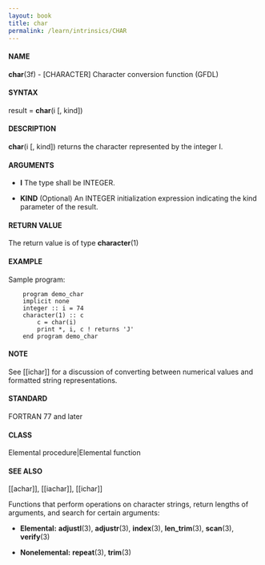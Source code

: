 ```yaml
---
layout: book
title: char
permalink: /learn/intrinsics/CHAR
---
```

#### NAME

__char__(3f) - \[CHARACTER\] Character conversion function
(GFDL)

#### SYNTAX

result = __char__(i \[, kind\])

#### DESCRIPTION

__char__(i \[, kind\]) returns the character represented by the integer
I.

#### ARGUMENTS

  - __I__
    The type shall be INTEGER.

  - __KIND__
    (Optional) An INTEGER initialization expression indicating the kind
    parameter of the result.

#### RETURN VALUE

The return value is of type __character__(1)

#### EXAMPLE

Sample program:

```
    program demo_char
    implicit none
    integer :: i = 74
    character(1) :: c
        c = char(i)
        print *, i, c ! returns 'J'
    end program demo_char
```

#### NOTE

See \[\[ichar\]\] for a discussion of converting between numerical
values and formatted string representations.

#### STANDARD

FORTRAN 77 and later

#### CLASS

Elemental procedure\|Elemental function

#### SEE ALSO

\[\[achar\]\], \[\[iachar\]\], \[\[ichar\]\]

Functions that perform operations on character strings, return lengths
of arguments, and search for certain arguments:

  - __Elemental:__
    __adjustl__(3), __adjustr__(3), __index__(3), __len\_trim__(3),
    __scan__(3), __verify__(3)

  - __Nonelemental:__
    __repeat__(3), __trim__(3)
